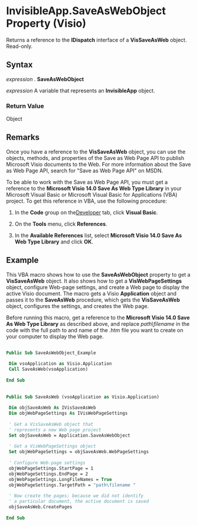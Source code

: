 
# InvisibleApp.SaveAsWebObject Property (Visio)

Returns a reference to the  **IDispatch** interface of a **VisSaveAsWeb** object. Read-only.


## Syntax

 _expression_ . **SaveAsWebObject**

 _expression_ A variable that represents an **InvisibleApp** object.


### Return Value

Object


## Remarks

Once you have a reference to the  **VisSaveAsWeb** object, you can use the objects, methods, and properties of the Save as Web Page API to publish Microsoft Visio documents to the Web. For more information about the Save as Web Page API, search for "Save as Web Page API" on MSDN.

To be able to work with the Save as Web Page API, you must get a reference to the  **Microsoft Visio 14.0 Save As Web Type Library** in your Microsoft Visual Basic or Microsoft Visual Basic for Applications (VBA) project. To get this reference in VBA, use the following procedure:


1. In the  **Code** group on the[Developer](http://msdn.microsoft.com/library/1bdc55f5-8fc7-7257-03d5-c049eceb29ff%28Office.15%29.aspx) tab, click **Visual Basic**.
    
2. On the  **Tools** menu, click **References**.
    
3. In the  **Available References** list, select **Microsoft Visio 14.0 Save As Web Type Library** and click **OK**.
    

## Example

This VBA macro shows how to use the  **SaveAsWebObject** property to get a **VisSaveAsWeb** object. It also shows how to get a **VisWebPageSettings** object, configure Web-page settings, and create a Web page to display the active Visio document. The macro gets a Visio **Application** object and passes it to the **SaveAsWeb** procedure, which gets the **VisSaveAsWeb** object, configures the settings, and creates the Web page.

Before running this macro, get a reference to the  **Microsoft Visio 14.0 Save As Web Type Library** as described above, and replace _path\filename_ in the code with the full path to and name of the .htm file you want to create on your computer to display the Web page.




```vb
 
Public Sub SaveAsWebObject_Example 
 
 Dim vsoApplication as Visio.Application 
 Call SaveAsWeb(vsoApplication) 
 
End Sub 
 
 
Public Sub SaveAsWeb (vsoApplication as Visio.Application) 
 
 Dim objSaveAsWeb As IVisSaveAsWeb 
 Dim objWebPageSettings As IVisWebPageSettings 
 
 ' Get a VisSaveAsWeb object that 
 ' represents a new Web page project 
 Set objSaveAsWeb = Application.SaveAsWebObject 
 
 ' Get a VisWebPageSettings object 
 Set objWebPageSettings = objSaveAsWeb.WebPageSettings 
 
 ' Configure Web-page settings 
 objWebPageSettings.StartPage = 1 
 objWebPageSettings.EndPage = 2 
 objWebPageSettings.LongFileNames = True 
 objWebPageSettings.TargetPath = "path\filename " 
 
 ' Now create the pages; because we did not identify 
 ' a particular document, the active document is saved 
 objSaveAsWeb.CreatePages 
 
End Sub 

```

